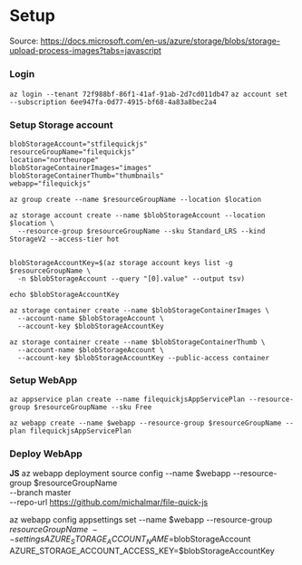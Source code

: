 # Setup 

Source: https://docs.microsoft.com/en-us/azure/storage/blobs/storage-upload-process-images?tabs=javascript

### Login
`az login --tenant 72f988bf-86f1-41af-91ab-2d7cd011db47`
`az account set --subscription 6ee947fa-0d77-4915-bf68-4a83a8bec2a4`

### Setup Storage account
```
blobStorageAccount="stfilequickjs"
resourceGroupName="filequickjs"
location="northeurope"
blobStorageContainerImages="images"
blobStorageContainerThumb="thumbnails"
webapp="filequickjs"

az group create --name $resourceGroupName --location $location

az storage account create --name $blobStorageAccount --location $location \
  --resource-group $resourceGroupName --sku Standard_LRS --kind StorageV2 --access-tier hot


blobStorageAccountKey=$(az storage account keys list -g $resourceGroupName \
  -n $blobStorageAccount --query "[0].value" --output tsv)

echo $blobStorageAccountKey

az storage container create --name $blobStorageContainerImages \
  --account-name $blobStorageAccount \
  --account-key $blobStorageAccountKey

az storage container create --name $blobStorageContainerThumb \
  --account-name $blobStorageAccount \
  --account-key $blobStorageAccountKey --public-access container
```

### Setup WebApp
```
az appservice plan create --name filequickjsAppServicePlan --resource-group $resourceGroupName --sku Free 

az webapp create --name $webapp --resource-group $resourceGroupName --plan filequickjsAppServicePlan
```

### Deploy WebApp

**JS**
az webapp deployment source config --name $webapp --resource-group $resourceGroupName \
  --branch master \
  --repo-url https://github.com/michalmar/file-quick-js


az webapp config appsettings set --name $webapp --resource-group $resourceGroupName \
  --settings AZURE_STORAGE_ACCOUNT_NAME=$blobStorageAccount \
    AZURE_STORAGE_ACCOUNT_ACCESS_KEY=$blobStorageAccountKey
    

  <!-- ## relieve -->
